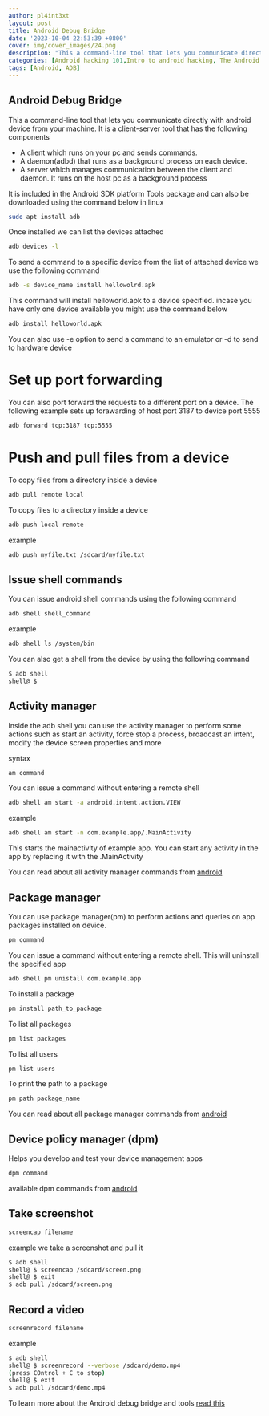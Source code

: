 ```yaml
---
author: pl4int3xt
layout: post
title: Android Debug Bridge
date: '2023-10-04 22:53:39 +0800'
cover: img/cover_images/24.png
description: "This a command-line tool that lets you communicate directly with android device from your machine."
categories: [Android hacking 101,Intro to android hacking, The Android Debug Bridge(ADB)]
tags: [Android, ADB]
---
```


## Android Debug Bridge
This a command-line tool that lets you communicate directly with android device from your machine. It is a client-server tool that has the following components
* A client which runs on your pc and sends commands.
* A daemon(adbd) that runs as a background process on each device.
* A server which manages communication between the client and daemon. It runs on the host pc as a background process

It is included in the Android SDK platform Tools package and can also be downloaded using the command below in linux

```bash
sudo apt install adb
```
Once installed we can list the devices attached

```bash
adb devices -l
```

To send a command to a specific device from the list of attached device we use the following command 

```bash
adb -s device_name install hellowolrd.apk
```

This command will install helloworld.apk to a device specified. incase you have only one device available you might use the command below

```bash 
adb install helloworld.apk
```

You can also use -e option to send a command to an emulator or -d to send to hardware device

# Set up port forwarding
You can also port forward the requests to a different port on a device. The following example sets up forawarding of host port 3187 to device port 5555

```bash
adb forward tcp:3187 tcp:5555
```

# Push and pull files from a device
To copy files from a directory inside a device
```bash
adb pull remote local
```

To copy files to a directory inside a device
```bash
adb push local remote
```

example
```bash
adb push myfile.txt /sdcard/myfile.txt
```

## Issue shell commands
You can issue android shell commands using the following command

```bash
adb shell shell_command
```
example
```bash
adb shell ls /system/bin
```
You can also get a shell from the device by using the following command
```bash
$ adb shell 
shell@ $ 
```

## Activity manager
Inside the adb shell you can use the activity manager to perform some actions such as start an activity, force stop a process, broadcast an intent, modify the device screen properties and more

syntax
```bash
am command
```
You can issue a command without entering a remote shell
```bash
adb shell am start -a android.intent.action.VIEW
```
example
```bash
adb shell am start -n com.example.app/.MainActivity
```
This starts the mainactivity of example app. You can start any activity in the app by replacing it with the .MainActivity

You can read about all activity manager commands from [android](https://developer.android.com/tools/adb)

## Package manager
You can use package manager(pm) to perform actions and queries on app packages installed on device.

```bash
pm command
```
You can issue a command without entering a remote shell. This will uninstall the specified app
```bash
adb shell pm unistall com.example.app
```
To install a package
```bash
pm install path_to_package
```
To list all packages 
```bash
pm list packages
```
To list all users
```bash
pm list users
```
To print the path to a package
```bash
pm path package_name
```
You can read about all package manager commands from [android](https://developer.android.com/tools/adb)

## Device policy manager (dpm)
Helps you develop and test your device management apps
```bash
dpm command
```
available dpm commands from [android](https://developer.android.com/tools/adb)

## Take screenshot
```bash
screencap filename
```
example we take a screenshot and pull it
```bash
$ adb shell
shell@ $ screencap /sdcard/screen.png
shell@ $ exit
$ adb pull /sdcard/screen.png
```

## Record a video
```bash
screenrecord filename
```
example
```bash
$ adb shell
shell@ $ screenrecord --verbose /sdcard/demo.mp4
(press COntrol + C to stop)
shell@ $ exit
$ adb pull /sdcard/demo.mp4
```

To learn more about the Android debug bridge and tools [read this](https://developer.android.com/tools/adb)